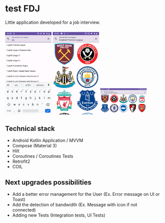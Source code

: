 # test FDJ

Little application developed for a job interview.

<h3>
<img src="https://github.com/BrandaoFrancois/testFDJ/blob/main/README_ASSETS/screen1.png?raw=true" width="150" />
<img src="https://github.com/BrandaoFrancois/testFDJ/blob/main/README_ASSETS/screen2.png?raw=true" width="150" />
<img src="https://github.com/BrandaoFrancois/testFDJ/blob/main/README_ASSETS/screen3.png?raw=true" width="150" />
</h3>

## Technical stack

  - Android Kotlin Application / MVVM
  - Compose (Material 3)
  - Hilt
  - Coroutines / Coroutines Tests
  - Retrofit2
  - COIL

## Next upgrades possibilities

  - Add a better error management for the User (Ex. Error message on UI or Toast)
  - Add the detection of bandwidth (Ex. Message with icon if not connected)
  - Adding new Tests (Integration tests, UI Tests)
